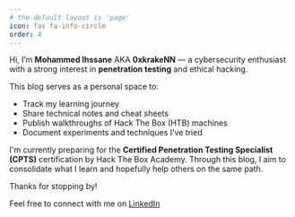 ```yaml
---
# the default layout is 'page'
icon: fas fa-info-circle
order: 4
---
```




Hi, I’m **Mohammed Ihssane** AKA **0xkrakeNN** — a cybersecurity enthusiast with a strong interest in **penetration testing** and ethical hacking.

This blog serves as a personal space to:

-  Track my learning journey
-  Share technical notes and cheat sheets
-  Publish walkthroughs of Hack The Box (HTB) machines
-  Document experiments and techniques I’ve tried

I'm currently preparing for the **Certified Penetration Testing Specialist (CPTS)** certification by Hack The Box Academy. Through this blog, I aim to consolidate what I learn and hopefully help others on the same path.

Thanks for stopping by!

Feel free to connect with me on [LinkedIn](https://www.linkedin.com/in/mohammed-ihssane-8b5642209/)
